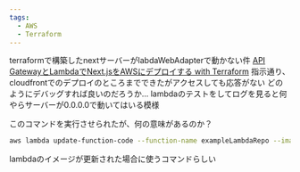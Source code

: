 ```yaml
---
tags:
  - AWS
  - Terraform
---
```


terraformで構築したnextサーバーがlabdaWebAdapterで動かない件
[API GatewayとLambdaでNext.jsをAWSにデプロイする with Terraform](https://zenn.dev/yamakenji24/articles/deploy-nextjs-with-aws)
指示通り、cloudfrontでのデプロイのところまでできたがアクセスしても応答がない
どのようにデバッグすれば良いのだろうか...
lambdaのテストをしてログを見ると何やらサーバーが0.0.0.0で動いてはいる模様

このコマンドを実行させられたが、何の意味があるのか？
```bash
aws lambda update-function-code --function-name exampleLambdaRepo --image-uri xxxx.dkr.ecr.ap-northeast-1.amazonaws.com/example_lambda_repo:latest
```
lambdaのイメージが更新された場合に使うコマンドらしい
